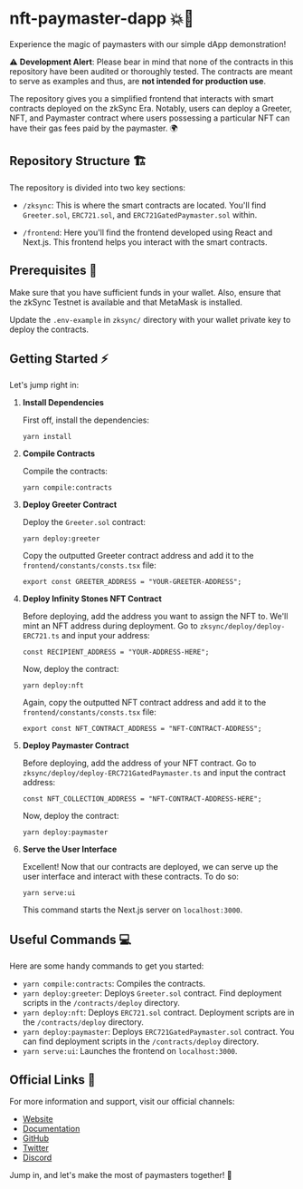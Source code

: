 # nft-paymaster-dapp 💥🎉

Experience the magic of paymasters with our simple dApp demonstration! 

⚠️ **Development Alert**: Please bear in mind that none of the contracts in this repository have been audited or thoroughly tested. The contracts are meant to serve as examples and thus, are **not intended for production use**.

The repository gives you a simplified frontend that interacts with smart contracts deployed on the zkSync Era. Notably, users can deploy a Greeter, NFT, and Paymaster contract where users possessing a particular NFT can have their gas fees paid by the paymaster. 🌍

## Repository Structure 🏗️

The repository is divided into two key sections:

- `/zksync`: This is where the smart contracts are located. You'll find `Greeter.sol`,  `ERC721.sol`, and `ERC721GatedPaymaster.sol` within.

- `/frontend`: Here you'll find the frontend developed using React and Next.js. This frontend helps you interact with the smart contracts. 

## Prerequisites 📝

Make sure that you have sufficient funds in your wallet. Also, ensure that the zkSync Testnet is available and that MetaMask is installed. 

Update the `.env-example` in `zksync/` directory with your wallet private key to deploy the contracts.

## Getting Started ⚡

Let's jump right in:

1. **Install Dependencies**

   First off, install the dependencies:

   ```
   yarn install
   ```

2. **Compile Contracts**

   Compile the contracts:

   ```
   yarn compile:contracts
   ```

3. **Deploy Greeter Contract**

   Deploy the `Greeter.sol` contract:

   ```
   yarn deploy:greeter
   ```

   Copy the outputted Greeter contract address and add it to the `frontend/constants/consts.tsx` file: 

   ```
   export const GREETER_ADDRESS = "YOUR-GREETER-ADDRESS";
   ```

4. **Deploy Infinity Stones NFT Contract**

   Before deploying, add the address you want to assign the NFT to. We'll mint an NFT address during deployment. Go to `zksync/deploy/deploy-ERC721.ts` and input your address:

   ```
   const RECIPIENT_ADDRESS = "YOUR-ADDRESS-HERE";
   ```

   Now, deploy the contract:

   ```
   yarn deploy:nft
   ```

   Again, copy the outputted NFT contract address and add it to the `frontend/constants/consts.tsx` file:

   ```
   export const NFT_CONTRACT_ADDRESS = "NFT-CONTRACT-ADDRESS";
   ```

5. **Deploy Paymaster Contract**

   Before deploying, add the address of your NFT contract. Go to `zksync/deploy/deploy-ERC721GatedPaymaster.ts` and input the contract address:

   ```
   const NFT_COLLECTION_ADDRESS = "NFT-CONTRACT-ADDRESS-HERE";
   ```

   Now, deploy the contract:

   ```
   yarn deploy:paymaster
   ```

6. **Serve the User Interface**

   Excellent! Now that our contracts are deployed, we can serve up the user interface and interact with these contracts. To do so:

   ```
   yarn serve:ui
   ```

   This command starts the Next.js server on `localhost:3000`.

## Useful Commands 💻

Here are some handy commands to get you started:

- `yarn compile:contracts`: Compiles the contracts.
- `yarn deploy:greeter`: Deploys `Greeter.sol` contract. Find deployment scripts in the `/contracts/deploy` directory.
- `yarn deploy:nft`: Deploys `ERC721.sol` contract. Deployment scripts are in the `/contracts/deploy` directory.
- `yarn deploy:paymaster`: Deploys `ERC721GatedPaymaster.sol` contract. You can find deployment scripts in the `/contracts/deploy` directory.
- `yarn serve:ui`: Launches the frontend on `localhost:3000`.

## Official Links 🔗

For more information and support, visit our official channels:

- [Website](https://zksync.io/)
- [Documentation](https://v2-docs.zksync.io/dev/)
- [GitHub](https://github.com/matter-labs)
- [Twitter](https://twitter.com/zksync)
- [Discord](https://discord.gg/nMaPGrDDwk)

Jump in, and let's make the most of paymasters together! 🚀
